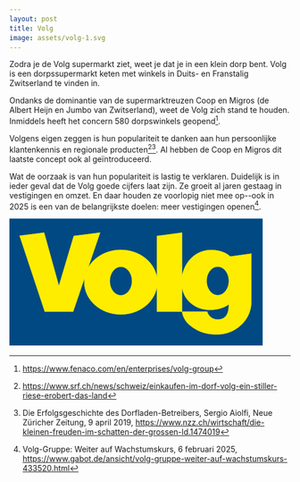 ```yaml
---
layout: post
title: Volg
image: assets/volg-1.svg
---
```

Zodra je de Volg supermarkt ziet, weet je dat je in een klein dorp bent. Volg is een dorpssupermarkt keten met winkels in Duits- en Franstalig Zwitserland te vinden in. 

Ondanks de dominantie van de supermarktreuzen Coop en Migros (de Albert Heijn en Jumbo van Zwitserland), weet de Volg zich stand te houden. Inmiddels heeft het concern 580 dorpswinkels geopend[^1].

Volgens eigen zeggen is hun populariteit te danken aan hun persoonlijke klantenkennis en regionale producten[^3][^4]. Al hebben de Coop en Migros dit laatste concept ook al geïntroduceerd.

Wat de oorzaak is van hun populariteit is lastig te verklaren. Duidelijk is in ieder geval dat de Volg goede cijfers laat zijn. Ze groeit al jaren gestaag in vestigingen en omzet. En daar houden ze voorlopig niet mee op--ook in 2025 is een van de belangrijkste doelen: meer vestigingen openen[^2].

![](assets/volg-1.svg)



[^1]: <https://www.fenaco.com/en/enterprises/volg-group>
[^2]: Volg-Gruppe: Weiter auf Wachstumskurs, 6 februari 2025, <https://www.gabot.de/ansicht/volg-gruppe-weiter-auf-wachstumskurs-433520.html>
[^3]: <https://www.srf.ch/news/schweiz/einkaufen-im-dorf-volg-ein-stiller-riese-erobert-das-land>
[^4]: Die Erfolgsgeschichte des Dorfladen-Betreibers, Sergio Aiolfi, Neue Züricher Zeitung, 9 april 2019, <https://www.nzz.ch/wirtschaft/die-kleinen-freuden-im-schatten-der-grossen-ld.1474019>